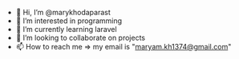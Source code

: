 - 👋 Hi, I’m @marykhodaparast
- 👀 I’m interested in programming
- 🌱 I’m currently learning laravel
- 💞️ I’m looking to collaborate on projects
- 📫 How to reach me => my email is "maryam.kh1374@gmail.com"

<!---
marykhodaparast/marykhodaparast is a ✨ special ✨ repository because its `README.md` (this file) appears on your GitHub profile.
You can click the Preview link to take a look at your changes.
--->
